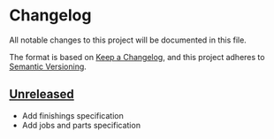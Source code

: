 # Changelog

All notable changes to this project will be documented in this file.

The format is based on [Keep a Changelog](https://keepachangelog.com/en/1.0.0/),
and this project adheres to [Semantic Versioning](https://semver.org/spec/v2.0.0.html).

## [Unreleased]

- Add finishings specification
- Add jobs and parts specification

[Unreleased]: https://github.com/zaikio/zaikio-mission-control-ruby/compare/HEAD..HEAD
